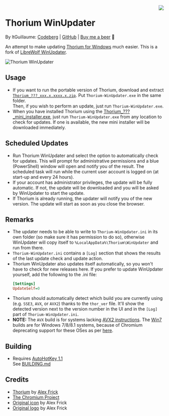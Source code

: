 <img src="Thorium-WinUpdater.ico" align="right">

# Thorium WinUpdater
By ltGuillaume: [Codeberg](https://codeberg.org/ltGuillaume) | [GitHub](https://github.com/ltGuillaume) | [Buy me a beer](https://buymeacoff.ee/ltGuillaume) 🍺

An attempt to make updating [Thorium for Windows](https://github.com/Alex313031/Thorium-Win-AVX2) much easier. This is a fork of [LibreWolf WinUpdater](https://codeberg.org/ltGuillaume/librewolf-winupdater).

![Thorium WinUpdater](SCREENSHOT.png)

## Usage
- If you want to run the portable version of Thorium, download and extract [`Thorium_???_xxx.x.xxxx.x.zip`](https://github.com/Alex313031/Thorium-Win/releases). Put `Thorium-WinUpdater.exe` in the same folder.  
  Then, if you wish to perform an update, just run `Thorium-WinUpdater.exe`.
- When you have installed Thorium using the [Thorium_???_mini_installer.exe](https://github.com/Alex313031/Thorium-Win/releases), just run `Thorium-WinUpdater.exe` from any location to check for updates. If one is available, the new mini installer will be downloaded immediately.

## Scheduled Updates
- Run Thorium WinUpdater and select the option to automatically check for updates. This will prompt for administrative permissions and a blue (PowerShell) window will open and notify you of the result. The scheduled task will run while the current user account is logged on (at start-up and every 24 hours).
- If your account has administrator privileges, the update will be fully automatic. If not, the update will be downloaded and you will be asked by WinUpdater to start the update.  
- If Thorium is already running, the updater will notify you of the new version. The update will start as soon as you close the browser.

## Remarks
- The updater needs to be able to write to `Thorium-WinUpdater.ini` in its own folder (so make sure it has permission to do so), otherwise WinUpdater will copy itself to `%LocalAppData%\Thorium\WinUpdater` and run from there.
- `Thorium-WinUpdater.ini` contains a `[Log]` section that shows the results of the last update check and update action.
- Thorium WinUpdater also updates itself automatically, so you won't have to check for new releases here. If you prefer to update WinUpdater yourself, add the following to the .ini file:
  ```ini
  [Settings]
  UpdateSelf=0
  ```
- Thorium should automatically detect which build you are currently using (e.g. `SSE3`, `AVX`, or `AVX2`) thanks to the `thor_ver` file. It'll show the detected version next to the version number in the UI and in the `[Log]` part of `Thorium-WinUpdater.ini`.
- __NOTE:__ The `AVX` build is for systems lacking [AVX2 instructions](https://en.wikipedia.org/wiki/Advanced_Vector_Extensions#CPUs_with_AVX2). The [Win7](https://github.com/Alex313031/Thorium-Win7/releases) builds are for Windows 7/8/8.1 systems, because of Chromium deprecating support for these OSes as per [here](https://support.google.com/chrome/thread/185534985/).

## Building
- Requires [AutoHotKey 1.1](https://www.autohotkey.com/) \
  See [BUILDING.md](BUILDING.md)

## Credits
* [Thorium](https://thorium.rocks) by [Alex Frick](https://github.com/Alex313031)
* [The Chromium Project](https://www.chromium.org)
* [Original icon](https://github.com/Alex313031/thorium/blob/main/logos/NEW/win/thorium.ico) by Alex Frick
* [Original logo](https://github.com/Alex313031/thorium/blob/main/logos/STAGING/Thorium90_252.jpg) by Alex Frick
